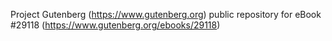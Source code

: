 Project Gutenberg (https://www.gutenberg.org) public repository for eBook #29118 (https://www.gutenberg.org/ebooks/29118)
